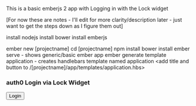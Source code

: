 This is a basic emberjs 2 app with Logging in with the Lock widget

[For now these are notes - I'll edit for more clarity/description later - just want to get the steps down as I figure them out]

install nodejs
install bower
install emberjs

ember new [projectname]
cd [projectname]
npm install
bower install
ember serve - shows generic/basic ember app
ember generate template application - creates handlebars template named application
<add title and button to /[projectname]/app/templates/application.hbs>

<h3>auth0 Login via Lock Widget</h3>
<input id="btn-login" class="btn-login" type="submit" value="Login"/>

<add session to ember>
<add route, etc for authenticated request>
<add route, etc for unauthenticated request>
<add css/js, etc for lock widget to work - not sure what this involves right now>
<make sure dashboard has 2 major settings for authorized callback urls & allowed origins (cors)>



